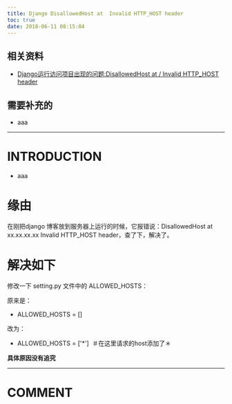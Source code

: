 ```yaml
---
title: Django DisallowedHost at  Invalid HTTP_HOST header
toc: true
date: 2018-06-11 08:15:04
---
```


## 相关资料

- [Django运行访问项目出现的问题:DisallowedHost at / Invalid HTTP_HOST header](https://blog.csdn.net/will5451/article/details/53861092)







## 需要补充的






  * aaa





* * *





# INTRODUCTION






  * aaa





# 缘由


在刚把django 博客放到服务器上运行的时候，它报错说：DisallowedHost at xx.xx.xx.xx Invalid HTTP_HOST header，查了下，解决了。


# 解决如下


修改一下 setting.py 文件中的 ALLOWED_HOSTS：

原来是：




  * ALLOWED_HOSTS = []


改为：


  * ALLOWED_HOSTS = ['*']  ＃在这里请求的host添加了＊


**具体原因没有追究**





















* * *





# COMMENT
